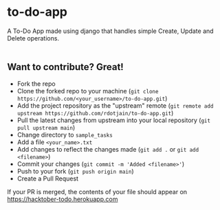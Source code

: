 # to-do-app
A To-Do App made using django that handles simple Create, Update and Delete operations.
<br>
<br>
<!--[![Screenshot-2021-04-05-at-6-12-36-PM.png](https://i.postimg.cc/DfxfsmW5/Screenshot-2021-04-05-at-6-12-36-PM.png)](https://postimg.cc/Hj7C1Y97)-->

## Want to contribute? Great!

- Fork the repo
- Clone the forked repo to your machine (`git clone https://github.com/<your_username>/to-do-app.git`)
- Add the project repository as the "upstream" remote (`git remote add upstream https://github.com/rdotjain/to-do-app.git`)
- Pull the latest changes from upstream into your local repository (`git pull upstream main`)
- Change directory to `sample_tasks`
- Add a file `<your_name>.txt`
- Add changes to reflect the changes made (`git add .` or `git add <filename>`)
- Commit your changes (`git commit -m 'Added <filename>'`)
- Push to your fork (`git push origin main`)
- Create a Pull Request 

If your PR is merged, the contents of your file should appear on <a href="https://hacktober-todo.herokuapp.com"> https://hacktober-todo.herokuapp.com </a>
